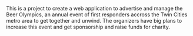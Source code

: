 This is a project to create a web application to advertise and manage the Beer Olympics, an annual event of first responders accross the Twin Cities metro area to get together and unwind.  The organizers have big plans to increase this event and get sponsorship and raise funds for charity.
